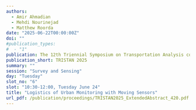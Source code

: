 ```yaml
---
authors:
  - Amir Ahmadian
  - Mehdi Nourinejad
  - Matthew Roorda
date: "2025-06-22T00:00:00Z"
doi: ""
#publication_types:
#  - "1"
publication: The 12th Triennial Symposium on Transportation Analysis conference
publication_short: TRISTAN 2025
summary: ""
session: "Survey and Sensing"
day: "Tuesday"
slot_no: "6"
slot: "10:30-12:00, Tuesday June 24"
title: "Logistics of Urban Monitoring with Moving Sensors"
url_pdf: /publication/proceedings/TRISTAN2025_ExtendedAbstract_420.pdf
---
```

